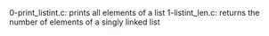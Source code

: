 0-print_listint.c: prints all elements of a list
1-listint_len.c: returns the number of elements of a singly linked list
